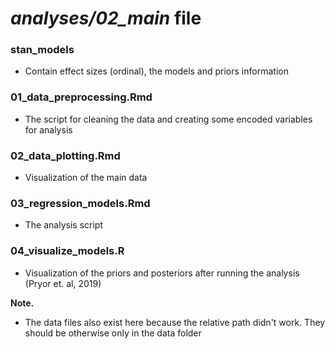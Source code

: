# *analyses/02_main* file

### stan_models
* Contain effect sizes (ordinal), the models and priors information

### 01_data_preprocessing.Rmd
* The script for cleaning the data and creating some encoded variables for analysis

### 02_data_plotting.Rmd
* Visualization of the main data

### 03_regression_models.Rmd
* The analysis script

### 04_visualize_models.R
* Visualization of the priors and posteriors after running the analysis (Pryor et. al, 2019)

**Note.**
- The data files also exist here because the relative path didn't work. They should be otherwise only in the data folder